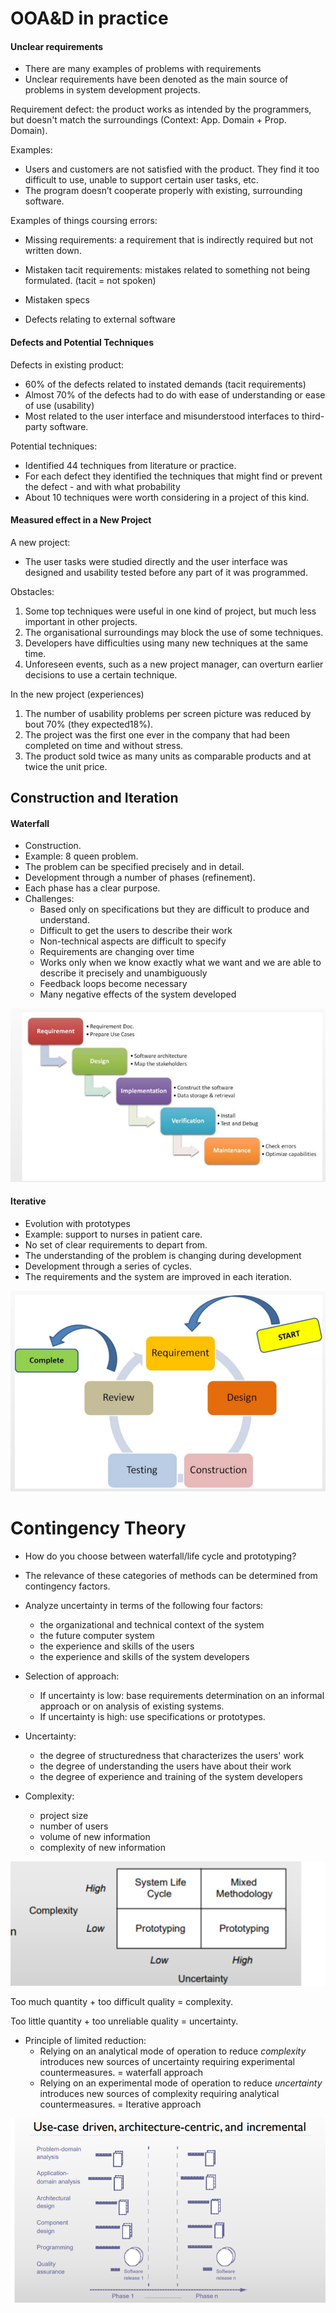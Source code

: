 # OOA&D in practice

#### Unclear requirements

- There are many examples of problems with requirements
- Unclear requirements have been denoted as the main source of problems in system development projects.

Requirement defect: the product works as intended by the programmers, but doesn't match the surroundings (Context: App. Domain + Prop. Domain).

Examples:

- Users and customers are not satisfied with the product. They find it too
  difficult to use, unable to support certain user tasks, etc.
- The program doesn’t cooperate properly with existing, surrounding
  software.

Examples of things coursing errors:

- Missing requirements: a requirement that is indirectly required but not written down.
- Mistaken tacit requirements: mistakes related to something not being formulated. (tacit = not spoken)

- Mistaken specs
- Defects relating to external software

#### Defects and Potential Techniques

Defects in existing product:

- 60% of the defects related to instated demands (tacit requirements)
- Almost 70% of the defects had to do with ease of understanding or ease of use (usability)
- Most related to the user interface and misunderstood interfaces to third-party software.

Potential techniques:

- Identified 44 techniques from literature or practice.
- For each defect they identified the techniques that might find or prevent the defect - and with what probability
- About 10 techniques were worth considering in a project of this kind.

#### Measured effect in a New Project

A new project:

- The user tasks were studied directly and the user interface was designed and usability tested before any part of it was programmed.

Obstacles:

1. Some top techniques were useful in one kind of project, but much less important in other projects.
2. The organisational surroundings may block the use of some techniques.
3. Developers have difficulties using many new techniques at the same time.
4. Unforeseen events, such as a new project manager, can overturn earlier decisions to use a certain technique.

In the new project (experiences)

1. The number of usability problems per screen picture was reduced by bout 70% (they expected18%).
2. The project was the first one ever in the company that had been completed on time and without stress.
3. The product sold twice as many units as comparable products and at twice the unit price.

## Construction and Iteration

####  Waterfall

- Construction.
- Example: 8 queen problem.
- The problem can be specified precisely and in detail.
- Development through a number of phases (refinement).
- Each phase has a clear purpose.
- Challenges:
  - Based only on specifications but they are difficult to produce and understand.
  - Difficult to get the users to describe their work
  - Non-technical aspects are difficult to specify
  - Requirements are changing over time
  - Works only when we know exactly what we want and we are able to describe it precisely and unambiguously
  - Feedback loops become necessary
  - Many negative effects of the system developed

![](.\img\36.png)

#### Iterative

- Evolution with prototypes
- Example: support to nurses in patient care.
- No set of clear requirements to depart from.
- The understanding of the problem is changing during development
- Development through a series of cycles.
- The requirements and the system are improved in each iteration.

![](.\img\37.png)

# Contingency Theory

- How do you choose between waterfall/life cycle and prototyping?
- The relevance of these categories of methods can be determined from contingency factors.
- Analyze uncertainty in terms of the following four factors:
  - the organizational and technical context of the system
  - the future computer system
  - the experience and skills of the users
  - the experience and skills of the system developers
- Selection of approach:
  - If uncertainty is low: base requirements determination on an informal approach or on analysis of existing systems.
  - If uncertainty is high: use specifications or prototypes.

- Uncertainty:
  - the degree of structuredness that characterizes the users' work
  - the degree of understanding the users have about their work
  - the degree of experience and training of the system developers
- Complexity:
  - project size
  - number of users
  - volume of new information
  - complexity of new information

![](.\img\38.png)

Too much quantity + too difficult quality = complexity.

Too little quantity  + too unreliable quality = uncertainty. 

- Principle of limited reduction:
  - Relying on an analytical mode of operation to reduce *complexity* introduces new sources of uncertainty requiring experimental countermeasures. = waterfall approach
  - Relying on an experimental mode of operation to reduce *uncertainty* introduces new sources of complexity requiring analytical countermeasures. = Iterative approach



![](.\img\39.png)

